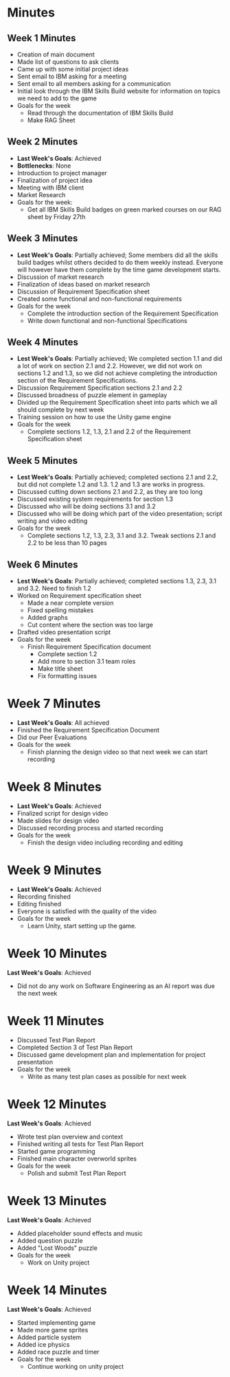 # Minutes

## Week 1 Minutes

- Creation of main document
- Made list of questions to ask clients
- Came up with some initial project ideas
- Sent email to IBM asking for a meeting
- Sent email to all members asking for a communication
- Initial look through the IBM Skills Build website for information on topics we need to add to the game
- Goals for the week
  - Read through the documentation of IBM Skills Build
  - Make RAG Sheet

## Week 2 Minutes

- **Last Week's Goals**: Achieved
- **Bottlenecks**: None
- Introduction to project manager
- Finalization of project idea
- Meeting with IBM client
- Market Research
- Goals for the week:
  - Get all IBM Skills Build badges on green marked courses on our RAG sheet by Friday 27th

## Week 3 Minutes
- **Lest Week's Goals**: Partially achieved; Some members did all the skills build badges whilst others decided to do them weekly instead. Everyone will however have them complete by the time game development starts.
- Discussion of market research 
- Finalization of ideas based on market research
- Discussion of Requirement Specification sheet
- Created some functional and non-functional requirements
- Goals for the week
  - Complete the introduction section of the Requirement Specification
  - Write down functional and non-functional Specifications 


## Week 4 Minutes
- **Lest Week's Goals**: Partially achieved; We completed section 1.1 and did a lot of work on section 2.1 and 2.2. However, we did not work on sections 1.2 and 1.3, so we did not achieve completing the introduction section of the Requirement Specifications. 
- Discussion Requirement Specification sections 2.1 and 2.2
- Discussed broadness of puzzle element in gameplay
- Divided up the Requirement Specification sheet into parts which we all should complete by next week
- Training session on how to use the Unity game engine
- Goals for the week
  - Complete sections 1.2, 1.3, 2.1 and 2.2 of the Requirement Specification sheet

## Week 5 Minutes
- **Lest Week's Goals**: Partially achieved; completed sections 2.1 and 2.2, but did not complete 1.2 and 1.3. 1.2 and 1.3 are works in progress.
- Discussed cutting down sections 2.1 and 2.2, as they are too long
- Discussed existing system requirements for section 1.3
- Discussed who will be doing sections 3.1 and 3.2
- Discussed who will be doing which part of the video presentation; script writing and video editing
- Goals for the week
  - Complete sections 1.2, 1.3, 2.3, 3.1 and 3.2. Tweak sections 2.1 and 2.2 to be less than 10 pages


## Week 6 Minutes
- **Lest Week's Goals**: Partially achieved; completed sections 1.3, 2.3, 3.1 and 3.2. Need to finish 1.2
- Worked on Requirement specification sheet
  - Made a near complete version
  - Fixed spelling mistakes
  - Added graphs
  - Cut content where the section was too large
- Drafted video presentation script
- Goals for the week
  - Finish Requirement Specification document
    - Complete section 1.2
    - Add more to section 3.1 team roles
    - Make title sheet
    - Fix formatting issues 

# Week 7 Minutes
- **Last Week's Goals**: All achieved 
- Finished the Requirement Specification Document
- Did our Peer Evaluations
- Goals for the week
  - Finish planning the design video so that next week we can start recording


# Week 8 Minutes
- **Last Week's Goals**: Achieved
- Finalized script for design video
- Made slides for design video
- Discussed recording process and started recording
- Goals for the week
  - Finish the design video including recording and editing

#  Week 9 Minutes
- **Last Week's Goals**: Achieved
- Recording finished
- Editing finished
- Everyone is satisfied with the quality of the video
- Goals for the week
    - Learn Unity, start setting up the game.

# Week 10 Minutes
**Last Week's Goals**: Achieved
- Did not do any work on Software Engineering as an AI report was due the next week

# Week 11 Minutes
- Discussed Test Plan Report
- Completed Section 3 of Test Plan Report
- Discussed game development plan and implementation for project presentation
- Goals for the week
  - Write as many test plan cases as possible for next week

# Week 12 Minutes
**Last Week's Goals**: Achieved
- Wrote test plan overview and context
- Finished writing all tests for Test Plan Report
- Started game programming
- Finished main character overworld sprites
- Goals for the week
  - Polish and submit Test Plan Report

# Week 13 Minutes
**Last Week's Goals**: Achieved
- Added placeholder sound effects and music
- Added question puzzle
- Added "Lost Woods" puzzle
- Goals for the week
  - Work on Unity project

# Week 14 Minutes
**Last Week's Goals**: Achieved
- Started implementing game
- Made more game sprites
- Added particle system
- Added ice physics
- Added race puzzle and timer
- Goals for the week
  - Continue working on unity project
